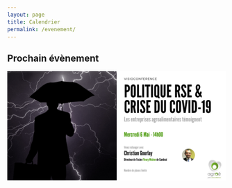 ```yaml
---
layout: page
title: Calendrier
permalink: /evenement/
---
```


## Prochain évènement

<img src="/assets/img/event6mai.png" alt="">
